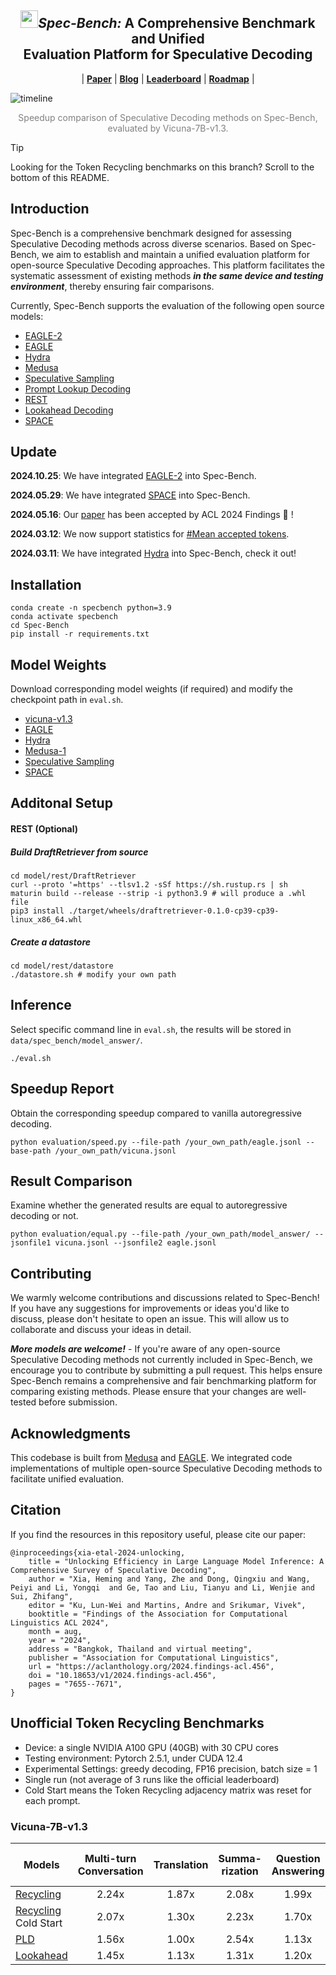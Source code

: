<div align="center">
  <h2><img src="assets/logo.png" height="28px"/><i>Spec-Bench:</i> A Comprehensive Benchmark and Unified<br>Evaluation Platform for Speculative Decoding</h2> 
</div>
<p align="center">
| <a href="https://arxiv.org/abs/2401.07851"><b>Paper</b></a> | <a href="https://sites.google.com/view/spec-bench/"><b>Blog</b></a> | <a href="https://github.com/hemingkx/Spec-Bench/blob/main/Leaderboard.md"><b>Leaderboard</b></a> | <a href="ROADMAP.md"><b>Roadmap</b></a> |
</p>





![timeline](./assets/7B.png)

<div align="center">
<font color="gray">Speedup comparison of Speculative Decoding methods on Spec-Bench, evaluated by Vicuna-7B-v1.3.</font>
</div>

> [!TIP]
> Looking for the Token Recycling benchmarks on this branch? Scroll to the bottom of this README.

## Introduction

Spec-Bench is a comprehensive benchmark designed for assessing Speculative Decoding methods across diverse scenarios. Based on Spec-Bench, we aim to establish and maintain a unified evaluation platform for open-source Speculative Decoding approaches. This platform facilitates the systematic assessment of existing methods ***in the same device and testing environment***, thereby ensuring fair comparisons. 

Currently, Spec-Bench supports the evaluation of the following open source models:

- [EAGLE-2](https://github.com/SafeAILab/EAGLE)
- [EAGLE](https://sites.google.com/view/eagle-llm)
- [Hydra](https://github.com/zankner/hydra)
- [Medusa](https://sites.google.com/view/medusa-llm)
- [Speculative Sampling](https://huggingface.co/blog/assisted-generation)
- [Prompt Lookup Decoding](https://github.com/apoorvumang/prompt-lookup-decoding)
- [REST](https://sites.google.com/view/rest-llm/)
- [Lookahead Decoding](https://lmsys.org/blog/2023-11-21-lookahead-decoding/)
- [SPACE](https://github.com/cteant/SPACE)

## Update

**2024.10.25**: We have integrated [EAGLE-2](https://github.com/SafeAILab/EAGLE) into Spec-Bench.

**2024.05.29**: We have integrated [SPACE](https://github.com/cteant/SPACE) into Spec-Bench.

**2024.05.16**: Our [paper](https://arxiv.org/abs/2401.07851) has been accepted by ACL 2024 Findings 🎉 !

**2024.03.12**: We now support statistics for [#Mean accepted tokens](https://github.com/hemingkx/Spec-Bench/blob/main/evaluation/speed.py#L65).

**2024.03.11**: We have integrated [Hydra](https://github.com/zankner/hydra) into Spec-Bench, check it out!

## Installation

```
conda create -n specbench python=3.9
conda activate specbench
cd Spec-Bench
pip install -r requirements.txt
```

## Model Weights

Download corresponding model weights (if required) and modify the checkpoint path in `eval.sh`.

- [vicuna-v1.3](https://huggingface.co/lmsys/vicuna-7b-v1.3)
- [EAGLE](https://github.com/SafeAILab/EAGLE?tab=readme-ov-file#eagle-weights)
- [Hydra](https://github.com/zankner/hydra?tab=readme-ov-file#model-weights)
- [Medusa-1](https://github.com/FasterDecoding/Medusa?tab=readme-ov-file#medusa-1)
- [Speculative Sampling](https://github.com/NJUNLP/MCSD?tab=readme-ov-file#model-release)
- [SPACE](https://huggingface.co/AntMan/vicuna-v1.3-7b-space)

## Additonal Setup

#### REST (Optional)

##### Build DraftRetriever from source

```
cd model/rest/DraftRetriever
curl --proto '=https' --tlsv1.2 -sSf https://sh.rustup.rs | sh
maturin build --release --strip -i python3.9 # will produce a .whl file
pip3 install ./target/wheels/draftretriever-0.1.0-cp39-cp39-linux_x86_64.whl
```

##### Create a datastore

```
cd model/rest/datastore
./datastore.sh # modify your own path
```

## Inference

Select specific command line in `eval.sh`, the results will be stored in `data/spec_bench/model_answer/`.

```
./eval.sh
```

## Speedup Report

Obtain the corresponding speedup compared to vanilla autoregressive decoding.

```
python evaluation/speed.py --file-path /your_own_path/eagle.jsonl --base-path /your_own_path/vicuna.jsonl
```

## Result Comparison

Examine whether the generated results are equal to autoregressive decoding or not.

```
python evaluation/equal.py --file-path /your_own_path/model_answer/ --jsonfile1 vicuna.jsonl --jsonfile2 eagle.jsonl
```

## Contributing

We warmly welcome contributions and discussions related to Spec-Bench! If you have any suggestions for improvements or ideas you'd like to discuss, please don't hesitate to open an issue. This will allow us to collaborate and discuss your ideas in detail.

***More models are welcome!*** - If you're aware of any open-source Speculative Decoding methods not currently included in Spec-Bench, we encourage you to contribute by submitting a pull request. This helps ensure Spec-Bench remains a comprehensive and fair benchmarking platform for comparing existing methods. Please ensure that your changes are well-tested before submission.

## Acknowledgments

This codebase is built from [Medusa](https://github.com/FasterDecoding/Medusa) and [EAGLE](https://github.com/SafeAILab/EAGLE). We integrated code implementations of multiple open-source Speculative Decoding methods to facilitate unified evaluation.

## Citation

If you find the resources in this repository useful, please cite our paper:

```
@inproceedings{xia-etal-2024-unlocking,
    title = "Unlocking Efficiency in Large Language Model Inference: A Comprehensive Survey of Speculative Decoding",
    author = "Xia, Heming and Yang, Zhe and Dong, Qingxiu and Wang, Peiyi and Li, Yongqi  and Ge, Tao and Liu, Tianyu and Li, Wenjie and Sui, Zhifang",
    editor = "Ku, Lun-Wei and Martins, Andre and Srikumar, Vivek",
    booktitle = "Findings of the Association for Computational Linguistics ACL 2024",
    month = aug,
    year = "2024",
    address = "Bangkok, Thailand and virtual meeting",
    publisher = "Association for Computational Linguistics",
    url = "https://aclanthology.org/2024.findings-acl.456",
    doi = "10.18653/v1/2024.findings-acl.456",
    pages = "7655--7671",
}
```

## Unofficial Token Recycling Benchmarks

- Device: a single NVIDIA A100 GPU (40GB) with 30 CPU cores
- Testing environment: Pytorch 2.5.1, under CUDA 12.4
- Experimental Settings: greedy decoding, FP16 precision, batch size = 1
- Single run (not average of 3 runs like the official leaderboard)
- Cold Start means the Token Recycling adjacency matrix was reset for each prompt.

### Vicuna-7B-v1.3

| Models                                                             | Multi-turn Conversation | Translation | Summa-rization | Question Answering | Mathematical Reasoning | Retrieval-aug. Generation | #Mean Accepted Tokens |  Overall  |
| ------------------------------------------------------------------ | :---------------------: | :---------: | :------------: | :----------------: | :--------------------: | :-----------------------: | :-------------------: | :-------: |
| [Recycling](https://github.com/smpanaro/token-recycling)           | 2.24x                   | 1.87x       | 2.08x          | 1.99x              | 2.50x                  | 1.80x                     | 2.67                  | 2.08x     |
| [Recycling](https://github.com/smpanaro/token-recycling) Cold Start| 2.07x                   | 1.30x       | 2.23x          | 1.70x              | 2.30x                  | 1.95x                     | 2.55                  | 1.93x     |
| [PLD](https://github.com/apoorvumang/prompt-lookup-decoding)       | 1.56x                   | 1.00x       | 2.54x          | 1.13x              | 1.55x                  | 1.80x                     | 1.75                  | 1.60x     |
| [Lookahead](https://lmsys.org/blog/2023-11-21-lookahead-decoding/) | 1.45x                   | 1.13x       | 1.31x          | 1.20x              | 1.50x                  | 1.16x                     | 1.64                  | 1.30x     |

